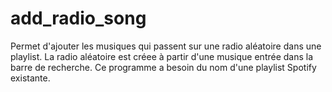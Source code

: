 # add_radio_song
Permet d'ajouter les musiques qui passent sur une radio aléatoire dans une playlist.
La radio aléatoire est créee à partir d'une musique entrée dans la barre de recherche.
Ce programme a besoin du nom d'une playlist Spotify existante.
